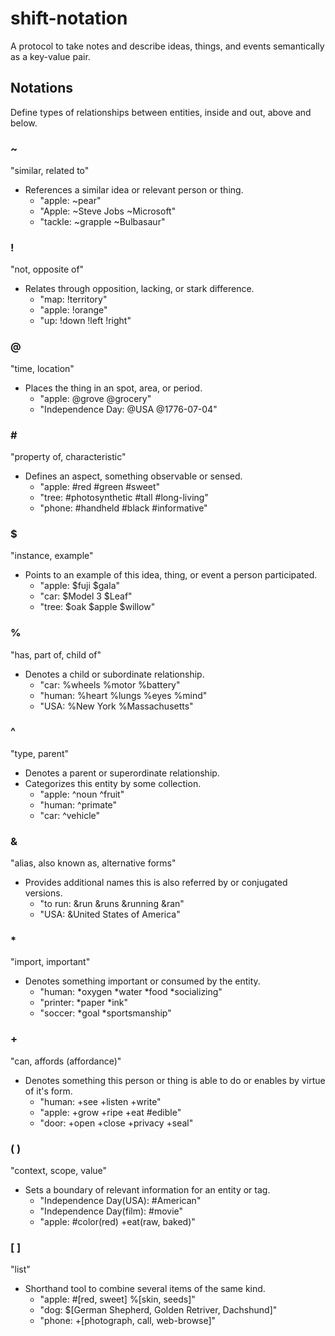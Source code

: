 # shift-notation

A protocol to take notes and describe ideas, things, and events semantically as a key-value pair.

## Notations

Define types of relationships between entities, inside and out, above and below.

### ~

"similar, related to"

- References a similar idea or relevant person or thing.
  - "apple: ~pear"
  - "Apple: ~Steve Jobs ~Microsoft"
  - "tackle: ~grapple ~Bulbasaur"

### !

"not, opposite of"

- Relates through opposition, lacking, or stark difference.
  - "map: !territory"
  - "apple: !orange"
  - "up: !down !left !right"

### @

"time, location"

- Places the thing in an spot, area, or period.
  - "apple: @grove @grocery"
  - "Independence Day: @USA @1776-07-04"

### \#

"property of, characteristic"

- Defines an aspect, something observable or sensed.
  - "apple: #red #green #sweet"
  - "tree: #photosynthetic #tall #long-living"
  - "phone: #handheld #black #informative"

### $

"instance, example"

- Points to an example of this idea, thing, or event a person participated.
  - "apple: $fuji $gala"
  - "car: $Model 3 $Leaf"
  - "tree: $oak $apple $willow"

### %

"has, part of, child of"

- Denotes a child or subordinate relationship.
  - "car: %wheels %motor %battery"
  - "human: %heart %lungs %eyes %mind"
  - "USA: %New York %Massachusetts"

### ^

"type, parent"

- Denotes a parent or superordinate relationship.
- Categorizes this entity by some collection.
  - "apple: ^noun ^fruit"
  - "human: ^primate"
  - "car: ^vehicle"

### &

"alias, also known as, alternative forms"

- Provides additional names this is also referred by or conjugated versions.
  - "to run: &run &runs &running &ran"
  - "USA: &United States of America"

### \*

"import, important"

- Denotes something important or consumed by the entity.
  - "human: *oxygen *water *food *socializing"
  - "printer: *paper *ink"
  - "soccer: *goal *sportsmanship"

### +

"can, affords (affordance)"

- Denotes something this person or thing is able to do or enables by virtue of it's form.
  - "human: +see +listen +write"
  - "apple: +grow +ripe +eat #edible"
  - "door: +open +close +privacy +seal"

### ( )

"context, scope, value"

- Sets a boundary of relevant information for an entity or tag.
  - "Independence Day(USA): #American"
  - "Independence Day(film): #movie"
  - "apple: #color(red) +eat(raw, baked)"

### [ ]

"list"

- Shorthand tool to combine several items of the same kind.
  - "apple: #[red, sweet] %[skin, seeds]"
  - "dog: $[German Shepherd, Golden Retriver, Dachshund]"
  - "phone: +[photograph, call, web-browse]"
